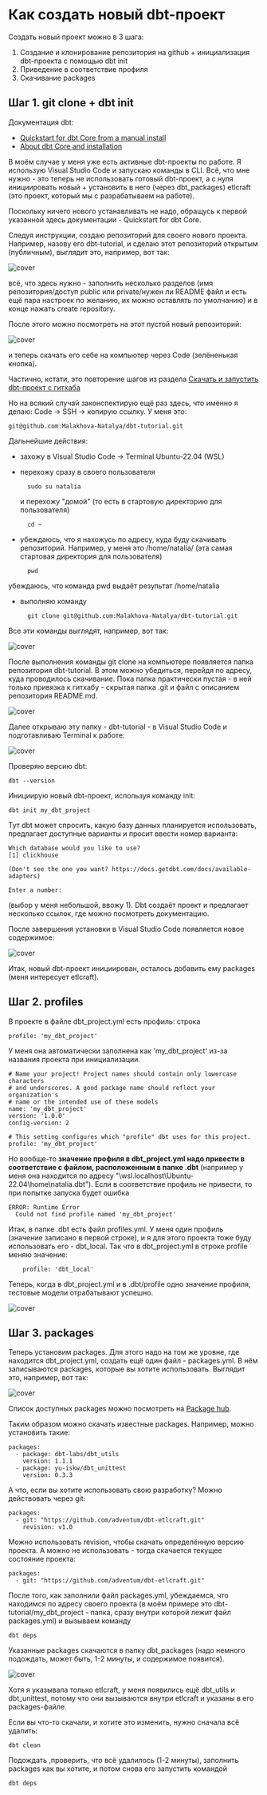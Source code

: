 # Как создать новый dbt-проект

Создать новый проект можно в 3 шага:

1. Создание и клонирование репозитория на github + инициализация dbt-проекта с помощью dbt init
2. Приведение в соответствие профиля 
3. Скачивание packages

## Шаг 1. git clone + dbt init
Документация dbt: 
- [Quickstart for dbt Core from a manual install](https://docs.getdbt.com/guides/manual-install?step=1)
- [About dbt Core and installation](https://docs.getdbt.com/docs/core/installation-overview)

В моём случае у меня уже есть активные dbt-проекты по работе. Я использую Visual Studio Code и запускаю команды в CLI. Всё, что мне нужно - это теперь не использовать готовый dbt-проект, а с нуля инициировать новый + установить в него (через dbt_packages) etlcraft (это проект, который мы с разрабатываем на работе).

Поскольку ничего нового устанавливать не надо, обращусь к первой указанной здесь документации - Quickstart for dbt Core.

Следуя инструкции, создаю репозиторий для своего нового проекта. Например, назову его dbt-tutorial, и сделаю этот репозиторий открытым (публичным), выглядит это, например, вот так:

![cover](https://github.com/Malakhova-Natalya/Snippets/blob/main/dbt/dbt_init_new_project/01_create_new_repository.png)

всё, что здесь нужно - заполнить несколько разделов (имя репозитория/доступ public или private/нужен ли README файл и есть ещё пара настроек по желанию, их можно оставлять по умолчанию) и в конце нажать create repository.

После этого можно посмотреть на этот пустой новый репозиторий:

![cover](https://github.com/Malakhova-Natalya/Snippets/blob/main/dbt/dbt_init_new_project/02_empty_new_repository.png)

и теперь скачать его себе на компьютер через Code (зелёненькая кнопка).

Частично, кстати, это повторение шагов из раздела [Скачать и запустить dbt-проект с гитхаба](https://github.com/Malakhova-Natalya/Snippets/blob/main/dbt/start_dbt_project_from_github/README.md)

Но на всякий случай законспектирую ещё раз здесь, что именно я делаю: Code → SSH → копирую ссылку. У меня это: 

    git@github.com:Malakhova-Natalya/dbt-tutorial.git

Дальнейшие действия:

- захожу в Visual Studio Code -> Terminal Ubuntu-22.04 (WSL)
- перехожу сразу в своего пользователя

        sudo su natalia
  
  и перехожу "домой" (то есть в стартовую директорию для пользователя)

        cd ~
          
- убеждаюсь, что я нахожусь по адресу, куда буду скачивать репозиторий. Например, у меня это /home/natalia/ (эта самая стартовая директория для пользователя)
  
        pwd

убеждаюсь, что команда pwd выдаёт результат /home/natalia

- выполняю команду
 
        git clone git@github.com:Malakhova-Natalya/dbt-tutorial.git

Все эти команды выглядят, например, вот так:

![cover](https://github.com/Malakhova-Natalya/Snippets/blob/main/dbt/dbt_init_new_project/03_terminal.png)

После выполнения команды git clone на компьютере появляется папка репозитория dbt-tutorial. В этом можно убедиться, перейдя по адресу, куда проводилось скачивание. Пока папка практически пустая - в ней только привязка к гитхабу - скрытая папка .git и файл с описанием репозитория README.md.

![cover](https://github.com/Malakhova-Natalya/Snippets/blob/main/dbt/dbt_init_new_project/04_folder_on_computer.png)

Далее открываю эту папку - dbt-tutorial - в Visual Studio Code и подготавливаю Terminal к работе:

![cover](https://github.com/Malakhova-Natalya/Snippets/blob/main/dbt/dbt_init_new_project/05_vscode_terminal.png)

Проверяю версию dbt:

    dbt --version

Инициирую новый dbt-проект, используя команду init:

    dbt init my_dbt_project

Тут dbt может спросить, какую базу данных планируется использовать, предлагает доступные варианты и просит ввести номер варианта:

    Which database would you like to use?
    [1] clickhouse

    (Don't see the one you want? https://docs.getdbt.com/docs/available-adapters)

    Enter a number:

(выбор у меня небольшой, ввожу 1). Dbt создаёт проект и предлагает несколько ссылок, где можно посмотреть документацию.

После завершения установки в Visual Studio Code появляется новое содержимое:

![cover](https://github.com/Malakhova-Natalya/Snippets/blob/main/dbt/dbt_init_new_project/06_dbt_init.png)

Итак, новый dbt-проект инициирован, осталось добавить ему packages (меня интересует etlcraft).

## Шаг 2. profiles

В проекте в файле dbt_project.yml есть профиль: строка 

    profile: 'my_dbt_project'
    
У меня она автоматически заполнена как 'my_dbt_project' из-за названия проекта при инициализации. 

    # Name your project! Project names should contain only lowercase characters
    # and underscores. A good package name should reflect your organization's
    # name or the intended use of these models
    name: 'my_dbt_project'
    version: '1.0.0'
    config-version: 2
    
    # This setting configures which "profile" dbt uses for this project.
    profile: 'my_dbt_project'
        
Но вообще-то **значение профиля в dbt_project.yml надо привести в соответствие с файлом, расположенным в папке .dbt** (например у меня она находится по адресу "\\wsl.localhost\Ubuntu-22.04\home\natalia\.dbt").
Если в соответствие профиль не привести, то при попытке запуска будет ошибка 

    ERROR: Runtime Error
      Could not find profile named 'my_dbt_project'

Итак, в папке .dbt есть файл profiles.yml. У меня один профиль (значение записано в первой строке), и я для этого проекта тоже буду использовать его - dbt_local. Так что в dbt_project.yml  в строке profile меняю значение:

        profile: 'dbt_local'

Теперь, когда в dbt_project.yml и в .dbt/profile одно значение профиля, тестовые модели отрабатывают успешно.

![cover](https://github.com/Malakhova-Natalya/Snippets/blob/main/dbt/dbt_init_new_project/07_profile.png)

## Шаг 3. packages

Теперь установим packages. Для этого надо на том же уровне, где находится dbt_project.yml, создать ещё один файл - packages.yml. В нём записываются packages, которые вы хотите использовать. Выглядит это, например, вот так:
    
![cover](https://github.com/Malakhova-Natalya/Snippets/blob/main/dbt/dbt_init_new_project/08_packages.png)

Список доступных packages можно посмотреть на [Package hub](https://hub.getdbt.com/).

Таким образом можно скачать известные packages. Например, можно установить такие:
    
    packages:
      - package: dbt-labs/dbt_utils
        version: 1.1.1
      - package: yu-iskw/dbt_unittest
        version: 0.3.3    

А что, если вы хотите использовать свою разработку? Можно действовать через git:

    packages:
      - git: "https://github.com/adventum/dbt-etlcraft.git" 
        revision: v1.0 

Можно использовать revision, чтобы скачать определённую версию проекта. А можно не использовать - тогда скачается текущее состояние проекта:

    packages:
      - git: "https://github.com/adventum/dbt-etlcraft.git" 

После того, как заполнили файл packages.yml,  убеждаемся, что находимся по адресу своего проекта (в моём примере это dbt-tutorial/my_dbt_project - папка, сразу внутри которой лежит файл packages.yml) и вызываем команду

    dbt deps

Указанные packages скачаются в папку dbt_packages (надо немного подождать, может быть, 1-2 минуты, и содержимое появится).

![cover](https://github.com/Malakhova-Natalya/Snippets/blob/main/dbt/dbt_init_new_project/09_etlcraft.png)

Хотя я указывала только etlcraft, у меня появились ещё dbt_utils и dbt_unittest, потому что они вызываются внутри etlcraft и указаны в его packages-файле.


Если вы что-то скачали, и хотите это изменить, нужно сначала всё удалить:

    dbt clean

Подождать ,проверить, что всё удалилось (1-2 минуты), заполнить packages как вы хотите, и потом снова его запустить командой

    dbt deps

    
